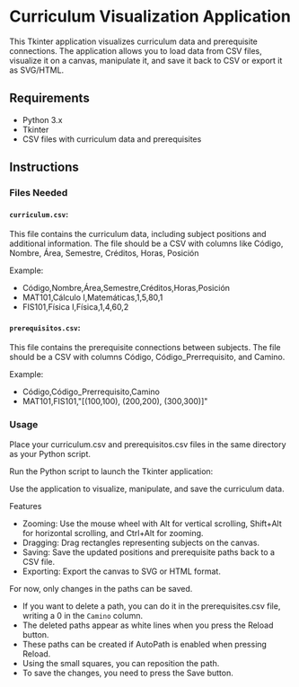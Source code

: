 # Curriculum Visualization Application
This Tkinter application visualizes curriculum data and prerequisite connections. The application allows you to load data from CSV files, visualize it on a canvas, manipulate it, and save it back to CSV or export it as SVG/HTML.

## Requirements
* Python 3.x
* Tkinter
* CSV files with curriculum data and prerequisites

## Instructions
### Files Needed
#### `curriculum.csv`: 
This file contains the curriculum data, including subject positions and additional information. The file should be a CSV with columns like Código, Nombre, Área, Semestre, Créditos, Horas, Posición

Example:
* Código,Nombre,Área,Semestre,Créditos,Horas,Posición
* MAT101,Cálculo I,Matemáticas,1,5,80,1
* FIS101,Física I,Física,1,4,60,2

#### `prerequisitos.csv`: 

This file contains the prerequisite connections between subjects. The file should be a CSV with columns Código, Código_Prerrequisito, and Camino.

Example:
* Código,Código_Prerrequisito,Camino
* MAT101,FIS101,"[(100,100), (200,200), (300,300)]"


### Usage
Place your curriculum.csv and prerequisitos.csv files in the same directory as your Python script.

Run the Python script to launch the Tkinter application:

Use the application to visualize, manipulate, and save the curriculum data.

Features
* Zooming: Use the mouse wheel with Alt for vertical scrolling, Shift+Alt for horizontal scrolling, and Ctrl+Alt for zooming.
* Dragging: Drag rectangles representing subjects on the canvas.
* Saving: Save the updated positions and prerequisite paths back to a CSV file.
* Exporting: Export the canvas to SVG or HTML format.


For now, only changes in the paths can be saved.
* If you want to delete a path, you can do it in the prerequisites.csv file, writing a 0 in the `Camino` column.
* The deleted paths appear as white lines when you press the Reload button.
* These paths can be created if AutoPath is enabled when pressing Reload.
* Using the small squares, you can reposition the path.
* To save the changes, you need to press the Save button.
